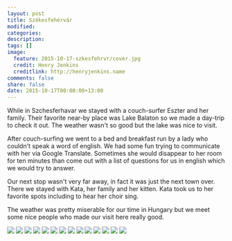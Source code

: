 ```yaml
---
layout: post
title: Székesfehérvár
modified:
categories: 
description:
tags: []
image:
  feature: 2015-10-17-szkesfehrvr/cover.jpg
  credit: Henry Jenkins
  creditlink: http://henryjenkins.name
comments: false
share: false
date: 2015-10-17T00:00:00+13:00
---
```


While in Szchesferhavar we stayed with a couch-surfer Eszter and her family.
Their favorite near-by place was Lake Balaton so we made a day-trip
to check it out. The weather wasn't so good but the lake was nice to visit.

After couch-surfing we went to a bed and breakfast run by a lady who couldn't
speak a word of english. We had some fun trying to communicate with her via
Google Translate. Sometimes she would disappear to her room for ten minutes
than come out with a list of questions for us in english which we would try to
answer.

Our next stop wasn't very far away, in fact it was just the next town over.
There we stayed with Kata, her family and her kitten. Kata took us to her
favorite spots including to hear her choir sing.

The weather was pretty miserable for our time in Hungary but we meet some nice
people who made our visit here really good.


<img src="/images/2015-10-17-szkesfehrvr/IMG_20151013_071914_640px.jpg">

<img src="/images/2015-10-17-szkesfehrvr/IMG_20151013_104623_640px.jpg">

<img src="/images/2015-10-17-szkesfehrvr/IMG_20151013_112755_640px.jpg">

<img src="/images/2015-10-17-szkesfehrvr/IMG_20151013_113116_640px.jpg">

<img src="/images/2015-10-17-szkesfehrvr/IMG_20151013_145818_640px.jpg">

<img src="/images/2015-10-17-szkesfehrvr/IMG_20151013_150713_640px.jpg">

<img src="/images/2015-10-17-szkesfehrvr/IMG_20151014_180537_640px.jpg">

<img src="/images/2015-10-17-szkesfehrvr/IMG_20151015_153655_640px.jpg">

<img src="/images/2015-10-17-szkesfehrvr/IMG_20151015_171201_640px.jpg">

<img src="/images/2015-10-17-szkesfehrvr/IMG_20151015_183015_640px.jpg">

<img src="/images/2015-10-17-szkesfehrvr/IMG_20151016_092317_640px.jpg">

<img src="/images/2015-10-17-szkesfehrvr/IMG_20151016_222339_640px.jpg">

<img src="/images/2015-10-17-szkesfehrvr/IMG_20151017_093706_640px.jpg">

<img src="/images/2015-10-17-szkesfehrvr/IMG_20151017_082030_640px.jpg">
